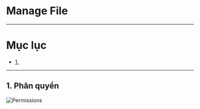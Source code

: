 # Manage File 

---

# Mục lục 

* [1.  ](#1)

---

<a name = '1'></a>
## 1. Phân quyền 

![Permissions](../image/permission)

